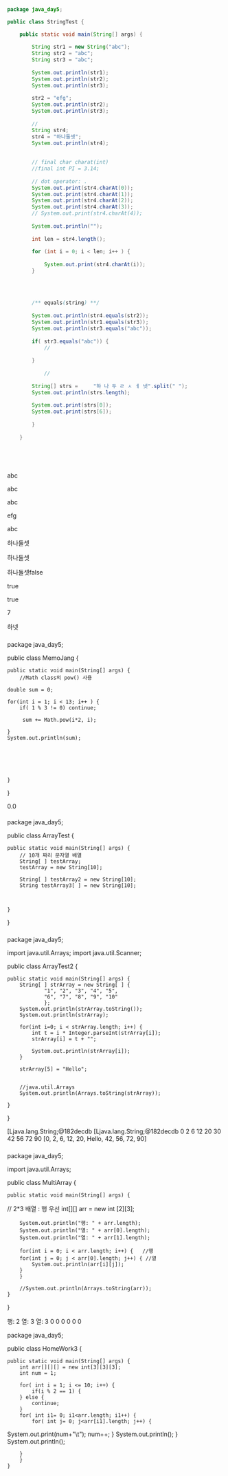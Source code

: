### 

```java

package java_day5;

public class StringTest {

	public static void main(String[] args) {
		
		String str1 = new String("abc");
		String str2 = "abc";
		String str3 = "abc";
		
		System.out.println(str1);
		System.out.println(str2);
		System.out.println(str3);
		
		str2 = "efg";
		System.out.println(str2);
		System.out.println(str3);
		
		//
		String str4;
		str4 = "하나둘셋";
		System.out.println(str4);
		
		
		// final char charat(int)
		//final int PI = 3.14;
		
		// dot operator: .
		System.out.print(str4.charAt(0));
		System.out.print(str4.charAt(1));
		System.out.print(str4.charAt(2));
		System.out.print(str4.charAt(3));
		// System.out.print(str4.charAt(4));
		
		System.out.println("");
		
		int len = str4.length();
		
		for (int i = 0; i < len; i++ ) {
			
			System.out.print(str4.charAt(i));
		}
		
		
		
		
		/** equals(string) **/
		
		System.out.println(str4.equals(str2));
		System.out.println(str1.equals(str3));
		System.out.println(str3.equals("abc"));
		
		if( str3.equals("abc")) {
			//
			
		}
	
			//
			
		String[] strs = 	"하 나 두 ㄹ ㅅ ㅔ 넷".split(" ");
		System.out.println(strs.length);
		
		System.out.print(strs[0]);
		System.out.print(strs[6]);
		
		}
		
	}
	
	
	



```


abc

abc

abc

efg

abc

하나둘셋

하나둘셋

하나둘셋false

true

true

7

하넷


###

package java_day5;

public class MemoJang {

	public static void main(String[] args) {
		//Math class의 pow() 사용
	
	double sum = 0;
	
	for(int i = 1; i < 13; i++ ) {
		if( 1 % 3 != 0) continue;
		
		 sum += Math.pow(i*2, i);
		 
	}
	System.out.println(sum);
	
	
	
	
	
	
	}
	
	

}


0.0


####

package java_day5;

public class ArrayTest {

	public static void main(String[] args) {
		// 10개 짜리 문자열 배열
		String[ ] testArray;
		testArray = new String[10];
		
		String[ ] testArray2 = new String[10];
		String testArray3[ ] = new String[10];
		
		

	}

}
###

package java_day5;

import java.util.Arrays;
import java.util.Scanner;

public class ArrayTest2 {

	public static void main(String[] args) {
		String[ ] strArray = new String[ ] {
				"1", "2", "3", "4", "5", 
				"6", "7", "8", "9", "10"
				};
		System.out.println(strArray.toString());
		System.out.println(strArray);
		
		for(int i=0; i < strArray.length; i++) {
			int t = i * Integer.parseInt(strArray[i]);
			strArray[i] = t + "";
			
			System.out.println(strArray[i]);
		}
		
		strArray[5] = "Hello";
		
		
		//java.util.Arrays
		System.out.println(Arrays.toString(strArray));
		
	}
	
}


[Ljava.lang.String;@182decdb
[Ljava.lang.String;@182decdb
0
2
6
12
20
30
42
56
72
90
[0, 2, 6, 12, 20, Hello, 42, 56, 72, 90]


###


package java_day5;

import java.util.Arrays;

public class MultiArray {

	public static void main(String[] args) {

// 2*3 배열 : 행 우선
		int[][] arr = new int [2][3];
		
		System.out.println("행: " + arr.length);
		System.out.println("열: " + arr[0].length);
		System.out.println("열: " + arr[1].length);
		
		for(int i = 0; i < arr.length; i++) {   //행			
		for(int j = 0; j < arr[0].length; j++) { //열
			System.out.println(arr[i][j]);
		}
		}
		
		//System.out.println(Arrays.toString(arr));
	}

}


행: 2
열: 3
열: 3
0
0
0
0
0
0




package java_day5;

public class HomeWork3 {

	public static void main(String[] args) {
		int arr[][][] = new int[3][3][3];
		int num = 1;
		
		for( int i = 1; i <= 10; i++) {
			if(i % 2 == 1) {
		} else {
			continue;
		}
		for( int i1= 0; i1<arr.length; i1++) {
			for( int j= 0; j<arr[i1].length; j++) {	
			
					
					
System.out.print(num+"\t");
num++;
				}
				System.out.println();
			}
			System.out.println();
			
			
		}		
		}	
	}
		
